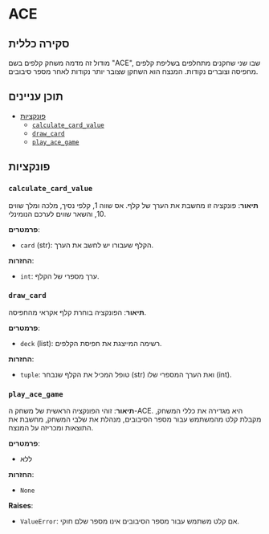# ACE

## סקירה כללית

מודול זה מדמה משחק קלפים בשם "ACE", שבו שני שחקנים מתחלפים בשליפת קלפים מחפיסה וצוברים נקודות. המנצח הוא השחקן שצובר יותר נקודות לאחר מספר סיבובים.

## תוכן עניינים

- [פונקציות](#פונקציות)
  - [`calculate_card_value`](#calculate_card_value)
  - [`draw_card`](#draw_card)
  - [`play_ace_game`](#play_ace_game)

## פונקציות

### `calculate_card_value`

**תיאור**:
פונקציה זו מחשבת את הערך של קלף. אס שווה 1, קלפי נסיך, מלכה ומלך שווים 10, והשאר שווים לערכם הנומינלי.

**פרמטרים**:
- `card` (str): הקלף שעבורו יש לחשב את הערך.

**החזרות**:
- `int`: ערך מספרי של הקלף.

### `draw_card`

**תיאור**:
הפונקציה בוחרת קלף אקראי מהחפיסה.

**פרמטרים**:
- `deck` (list): רשימה המייצגת את חפיסת הקלפים.

**החזרות**:
- `tuple`: טופל המכיל את הקלף שנבחר (str) ואת הערך המספרי שלו (int).

### `play_ace_game`

**תיאור**:
זוהי הפונקציה הראשית של משחק ה-ACE. היא מגדירה את כללי המשחק, מקבלת קלט מהמשתמש עבור מספר הסיבובים, מנהלת את שלבי המשחק, מחשבת את התוצאות ומכריזה על המנצח.

**פרמטרים**:
-  ללא

**החזרות**:
- `None`

**Raises**:
- `ValueError`: אם קלט משתמש עבור מספר הסיבובים אינו מספר שלם חוקי.
```